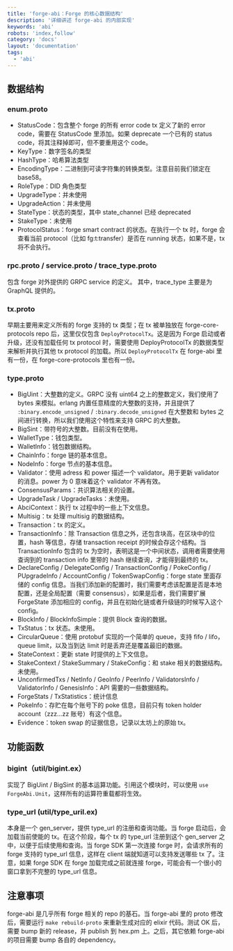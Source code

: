 ```yaml
---
title: 'forge-abi：Forge 的核心数据结构'
description: '详细讲述 forge-abi 的内部实现'
keywords: 'abi'
robots: 'index,follow'
category: 'docs'
layout: 'documentation'
tags:
  - 'abi'
---
```


## 数据结构

### enum.proto

- StatusCode：包含整个 forge 的所有 error code tx 定义了新的 error code，需要在 StatusCode 里添加。如果 deprecate 一个已有的 status code，将其注释掉即可，但不要重用这个 code。
- KeyType：数字签名的类型
- HashType：哈希算法类型
- EncodingType：二进制到可读字符集的转换类型。注意目前我们锁定在 base58。
- RoleType：DID 角色类型
- UpgradeType：并未使用
- UpgradeAction：并未使用
- StateType：状态的类型，其中 state_channel 已经 deprecated
- StakeType：未使用
- ProtocolStatus：forge smart contract 的状态。在执行一个 tx 时，forge 会查看当前 protocol（比如 fg:t:transfer）是否在 running 状态，如果不是，tx 将不会执行。

### rpc.proto / service.proto / trace_type.proto

包含 forge 对外提供的 GRPC service 的定义。 其中，trace_type 主要是为 GraphQL 提供的。

### tx.proto

早期主要用来定义所有的 forge 支持的 tx 类型；在 tx 被单独放在 forge-core-protocols repo 后，这里仅仅包含 `DeployProtocolTx`。这是因为 Forge 启动或者升级，还没有加载任何 tx protocol 时，需要使用 DeployProtocolTx 的数据类型来解析并执行其他 tx protocol 的加载。所以 `DeployProtocolTx` 在 forge-abi 里有一份，在 forge-core-protocols 里也有一份。

### type.proto

- BigUint：大整数的定义。GRPC 没有 uint64 之上的整数定义，我们使用了 bytes 来模拟。erlang 内置任意精度的大整数的支持，并且提供了 `:binary.encode_unsigned` / `:binary.decode_unsigned` 在大整数和 bytes 之间进行转换，所以我们使用这个特性来支持 GRPC 的大整数。
- BigSint：带符号的大整数。目前没有在使用。
- WalletType：钱包类型。
- WalletInfo：钱包数据结构。
- ChainInfo：forge 链的基本信息。
- NodeInfo：forge 节点的基本信息。
- Validator：使用 adress 和 power 描述一个 validator。用于更新 validator 的消息。power 为 0 意味着这个 validator 不再有效。
- ConsensusParams：共识算法相关的设置。
- UpgradeTask / UpgradeTasks：未使用。
- AbciContext：执行 tx 过程中的一些上下文信息。
- Multisig：tx 处理 multisig 的数据结构。
- Transaction：tx 的定义。
- TransactionInfo：除 Transaction 信息之外，还包含块高，在区块中的位置，hash 等信息，存储 transaction receipt 的时候会存这个结构。当 TransactionInfo 包含的 tx 为空时，表明这是一个中间状态，调用者需要使用查询到的 transaction info 里带的 hash 继续查询，才能得到最终的 tx。
- DeclareConfig / DelegateConfig / TransactionConfig / PokeConfig / PUpgradeInfo / AccountConfig / TokenSwapConfig：forge state 里面存储的 config 信息。当我们添加新的配置时，我们需要考虑该配置是否是本地配置，还是全局配置（需要 consensus），如果是后者，我们需要扩展 ForgeState 添加相应的 config，并且在初始化链或者升级链的时候写入这个 config。
- BlockInfo / BlockInfoSimple：提供 Block 查询的数据。
- TxStatus：tx 状态。未使用。
- CircularQueue：使用 protobuf 实现的一个简单的 queue，支持 fifo / lifo，queue limit，以及当到达 limit 时是丢弃还是覆盖最旧的数据。
- StateContext：更新 state 时提供的上下文信息。
- StakeContext / StakeSummary / StakeConfig：和 stake 相关的数据结构。未使用。
- UnconfirmedTxs / NetInfo / GeoInfo / PeerInfo / ValidatorsInfo / ValidatorInfo / GenesisInfo：API 需要的一些数据结构。
- ForgeStats / TxStatistics：统计信息
- PokeInfo：存贮在每个账号下的 poke 信息，目前只有 token holder account（zzz...zz 账号）有这个信息。
- Evidence：token swap 的证据信息，记录以太坊上的原始 tx。

## 功能函数

### bigint（util/bigint.ex）

实现了 BigUint / BigSint 的基本运算功能。引用这个模块时，可以使用 `use ForgeAbi.Unit`，这样所有的运算符重载都将生效。

### type_url (util/type_uril.ex)

本身是一个 gen_server，提供 type_url 的注册和查询功能。当 forge 启动后，会加载当前使能的 tx。在这个阶段，每个 tx 的 type_url 注册到这个 gen_server 之中，以便于后续使用和查询。当 forge SDK 第一次连接 forge 时，会请求所有的 forge 支持的 type_url 信息，这样在 client 端就知道可以支持发送哪些 tx 了。注意，如果 forge SDK 在 forge 加载完成之前就连接 forge，可能会有一个很小的窗口拿到不完整的 type_url 信息。


## 注意事项

forge-abi 是几乎所有 forge 相关的 repo 的基石。当 forge-abi 里的 proto 修改后，需要运行 `make rebuild-proto` 来重新生成对应的 elixir 代码。测试 OK 后，需要 bump 新的 release，并 publish 到 hex.pm 上。之后，其它依赖 forge-abi 的项目需要 bump 各自的 dependency。
